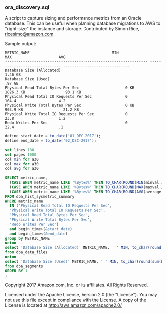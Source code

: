 ### ora_discovery.sql

A script to capture sizing and performance metrics from an Oracle database.  This can be useful when planning database migrations to AWS to "right-size" the instance and storage.  Contributed by Simon Rice, ricesimo@amazon.com.

Sample output:
```
METRIC_NAME                                     MIN                    MAX                     AVG
---------------------------------------------------------------- ------------------------------ ------------------------------
Database Size (Allocated)                                                     1.46 GB
Database Size (Used)                                                          .97 GB
Physical Read Total Bytes Per Sec                     0 KB                   1826.3 KB                  93.1 KB
Physical Read Total IO Requests Per Sec               0                      104.4                   4.2
Physical Write Total Bytes Per Sec                    0 KB                   903.9 KB                  21.2 KB
Physical Write Total IO Requests Per Sec              0                      23.8                    1.2
Redo Writes Per Sec                                   0                      22.4                    .1
```

```sql
define start_date = to_date('01_DEC-2017');
define end_date = to_date('02_DEC-2017');
 
set lines 180
set pages 1000
col min for a30
col max for a30
col avg for a30
 
SELECT metric_name,
  (CASE WHEN metric_name LIKE '%Bytes%' THEN TO_CHAR(ROUND(MIN(minval / 1024),1)) || ' KB' ELSE TO_CHAR(ROUND(MIN(minval),1)) END) min,
  (CASE WHEN metric_name LIKE '%Bytes%' THEN TO_CHAR(ROUND(MAX(maxval / 1024),1)) || ' KB' ELSE TO_CHAR(ROUND(MAX(maxval),1)) END) max,
  (CASE WHEN metric_name LIKE '%Bytes%' THEN TO_CHAR(ROUND(AVG(average / 1024),1)) || ' KB' ELSE TO_CHAR(ROUND(AVG(average),1)) END) avg
FROM dba_hist_sysmetric_summary
WHERE metric_name
  IN ('Physical Read Total IO Requests Per Sec',
  'Physical Write Total IO Requests Per Sec',
  'Physical Read Total Bytes Per Sec',
  'Physical Write Total Bytes Per Sec',
  'Redo Writes Per Sec')
  and begin_time>(&start_date)
  and begin_time<(&end_date)
group by METRIC_NAME
union
select 'Database Size (Allocated)' METRIC_NAME, ' ' MIN, to_char(round(sum(bytes/1024/1024/1024),2)) || ' GB' MAX, ' ' AVG
from dba_data_files
union
select 'Database Size (Used)' METRIC_NAME, ' ' MIN, to_char(round(sum(bytes/1024/1024/1024),2)) || ' GB' MAX, ' ' AVG
from dba_segments
ORDER BY 1
;
```

Copyright 2017 Amazon.com, Inc. or its affiliates. All Rights Reserved.

Licensed under the Apache License, Version 2.0 (the "License").
You may not use this file except in compliance with the License.
A copy of the License is located at <http://aws.amazon.com/apache2.0/>